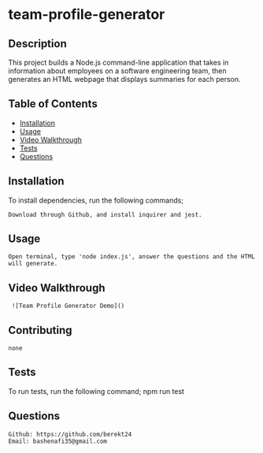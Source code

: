 # team-profile-generator

  ## Description
This project builds a Node.js command-line application that takes in information about employees on a software engineering team, then generates an HTML webpage that displays summaries for each person.

  ## Table of Contents
  * [Installation](#Installation)
  * [Usage](#Usage)
  * [Video Walkthrough](#video-walkthrough)
  * [Tests](#tests)
  * [Questions](#questions)
  
  ## Installation
  To install dependencies, run the following commands;

    Download through Github, and install inquirer and jest.

  ## Usage
    Open terminal, type 'node index.js', answer the questions and the HTML will generate.

  ## Video Walkthrough 
     ![Team Profile Generator Demo]()

  ## Contributing
    none

  ## Tests
  To run tests, run the following command;
    npm run test

  ## Questions
    Github: https://github.com/berekt24
    Email: bashenafi35@gmail.com